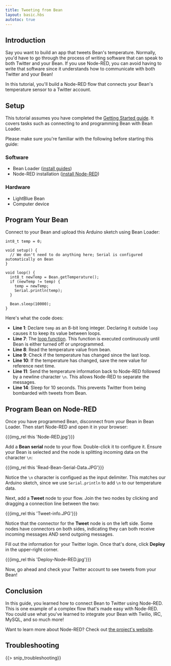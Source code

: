 ```yaml
---
title: Tweeting from Bean
layout: basic.hbs
autotoc: true
---
```


## Introduction

Say you want to build an app that tweets Bean's temperature. Normally, you'd have to go through the process of writing software that can speak to both Twitter and your Bean. If you use Node-RED, you can avoid having to write that software since it understands how to communicate with both Twitter and your Bean!

In this tutorial, you'll build a Node-RED flow that connects your Bean's temperature sensor to a Twitter account.

## Setup

This tutorial assumes you have completed the [Getting Started guide](#). It covers tasks such as connecting to and programming Bean with Bean Loader.

Please make sure you're familiar with the following before starting this guide:

### Software

* Bean Loader ([install guides](#))
* Node-RED installation ([install Node-RED](#))

### Hardware

* LightBlue Bean
* Computer device

## Program Your Bean

Connect to your Bean and upload this Arduino sketch using Bean Loader:

```
int8_t temp = 0;

void setup() {
  // We don't need to do anything here; Serial is configured automatically on Bean
}

void loop() {
  int8_t newTemp = Bean.getTemperature();
  if (newTemp != temp) {
    temp = newTemp;
    Serial.println(temp);
  }

  Bean.sleep(10000);
} 

```
Here's what the code does:

* **Line 1**: Declare `temp` as an 8-bit long integer. Declaring it outside `loop` causes it to keep its value between loops.
* **Line 7**: The [loop function](https://www.arduino.cc/en/Reference/Loop). This function is executed continuously until Bean is either turned off or unprogrammed.
* **Line 8**: Read the temperature value from bean.
* **Line 9**: Check if the temperature has changed since the last loop.
* **Line 10**: If the temperature has changed, save the new value for reference next time.
* **Line 11**: Send the temperature information back to Node-RED followed by a newline character `\n`. This allows Node-RED to separate the messages.
* **Line 14**: Sleep for 10 seconds. This prevents Twitter from being bombarded with tweets from Bean.

## Program Bean on Node-RED

Once you have programmed Bean, disconnect from your Bean in Bean Loader. Then start Node-RED and open it in your browser:

{{{img_rel this 'Node-RED.jpg'}}}

Add a **Bean serial** node to your flow. Double-click it to configure it. Ensure your Bean is selected and the node is splitting incoming data on the character `\n`:

{{{img_rel this 'Read-Bean-Serial-Data.JPG'}}}

Notice the `\n` character is configued as the input delimiter. This matches our Arduino sketch, since we use `Serial.println` to add `\n` to our temperature data.

Next, add a **Tweet** node to your flow. Join the two nodes by clicking and dragging a connection line between the two:

{{{img_rel this 'Tweet-info.JPG'}}}

Notice that the connector for the **Tweet** node is on the left side. Some nodes have connectors on both sides, indicating they can both receive incoming messages AND send outgoing messages.

Fill out the information for your Twitter login. Once that's done, click **Deploy** in the upper-right corner. 

{{{img_rel this 'Deploy-Node-RED.jpg'}}}

Now, go ahead and check your Twitter account to see tweets from your Bean!

## Conclusion

In this guide, you learned how to connect Bean to Twitter using Node-RED. This is one example of a complex flow that's made easy with Node-RED. You could use what you've learned to integrate your Bean with Twilio, IRC, MySQL, and so much more!

Want to learn more about Node-RED? Check out [the project's website](http://nodered.org/).

## Troubleshooting

{{> snip_troubleshooting}}
